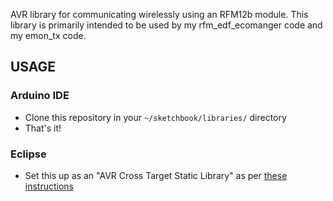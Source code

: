 AVR library for communicating wirelessly using an RFM12b module.
This library is primarily intended to be used by my rfm_edf_ecomanger code
and my emon_tx code.

## USAGE

### Arduino IDE
* Clone this repository in your  `~/sketchbook/libraries/` directory
* That's it!

### Eclipse
* Set this up as an "AVR Cross Target Static Library" as per
[these instructions](http://horrorcoding.altervista.org/arduino-development-with-eclipse-a-step-by-step-tutorial-to-the-basic-setup/)
